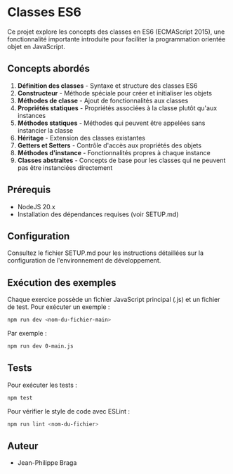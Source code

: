 # Classes ES6

Ce projet explore les concepts des classes en ES6 (ECMAScript 2015), une fonctionnalité importante introduite pour faciliter la programmation orientée objet en JavaScript.

## Concepts abordés

1. **Définition des classes** - Syntaxe et structure des classes ES6
2. **Constructeur** - Méthode spéciale pour créer et initialiser les objets
3. **Méthodes de classe** - Ajout de fonctionnalités aux classes
4. **Propriétés statiques** - Propriétés associées à la classe plutôt qu'aux instances
5. **Méthodes statiques** - Méthodes qui peuvent être appelées sans instancier la classe
6. **Héritage** - Extension des classes existantes
7. **Getters et Setters** - Contrôle d'accès aux propriétés des objets
8. **Méthodes d'instance** - Fonctionnalités propres à chaque instance
9. **Classes abstraites** - Concepts de base pour les classes qui ne peuvent pas être instanciées directement

## Prérequis

- NodeJS 20.x
- Installation des dépendances requises (voir SETUP.md)

## Configuration

Consultez le fichier SETUP.md pour les instructions détaillées sur la configuration de l'environnement de développement.

## Exécution des exemples

Chaque exercice possède un fichier JavaScript principal (.js) et un fichier de test. Pour exécuter un exemple :

```bash
npm run dev <nom-du-fichier-main>
```

Par exemple :
```bash
npm run dev 0-main.js
```

## Tests

Pour exécuter les tests :
```bash
npm test
```

Pour vérifier le style de code avec ESLint :
```bash
npm run lint <nom-du-fichier>
```

## Auteur

- Jean-Philippe Braga
